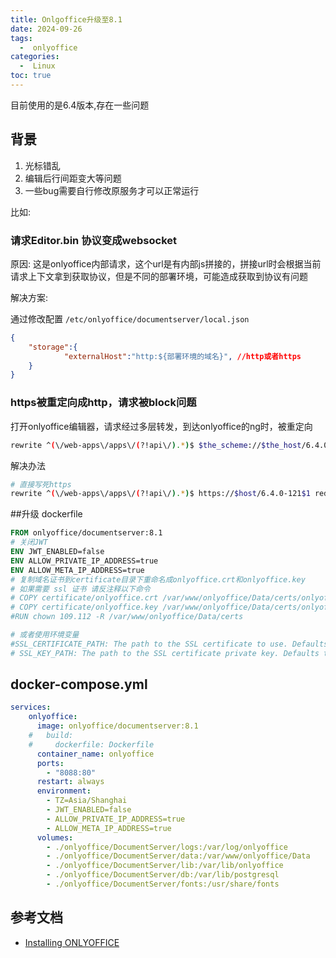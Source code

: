 ```yaml
---
title: Onlgoffice升级至8.1
date: 2024-09-26
tags:
  -  onlyoffice
categories:
  -  Linux
toc: true
---
```


目前使用的是6.4版本,存在一些问题

<!-- more -->

## 背景

1. 光标错乱
2. 编辑后行间距变大等问题
3. 一些bug需要自行修改原服务才可以正常运行

比如:

### 请求Editor.bin 协议变成websocket 
  
原因: 这是onlyoffice内部请求，这个url是有内部js拼接的，拼接url时会根据当前请求上下文拿到获取协议，但是不同的部署环境，可能造成获取到协议有问题

解决方案: 

通过修改配置
`/etc/onlyoffice/documentserver/local.json`

```json
{
    "storage":{
            "externalHost":"http:${部署环境的域名}", //http或者https
    }
}
```

### https被重定向成http，请求被block问题

打开onlyoffice编辑器，请求经过多层转发，到达onlyoffice的ng时，被重定向

```bash
rewrite ^(\/web-apps\/apps\/(?!api\/).*)$ $the_scheme://$the_host/6.4.0-121$1 redirect;
```
解决办法

```bash
# 直接写死https
rewrite ^(\/web-apps\/apps\/(?!api\/).*)$ https://$host/6.4.0-121$1 redirect;
```

##升级 dockerfile

```dockerfile
FROM onlyoffice/documentserver:8.1
# 关闭JWT
ENV JWT_ENABLED=false
ENV ALLOW_PRIVATE_IP_ADDRESS=true
ENV ALLOW_META_IP_ADDRESS=true
# 复制域名证书到certificate目录下重命名成onlyoffice.crt和onlyoffice.key
# 如果需要 ssl 证书 请反注释以下命令
# COPY certificate/onlyoffice.crt /var/www/onlyoffice/Data/certs/onlyoffice.crt
# COPY certificate/onlyoffice.key /var/www/onlyoffice/Data/certs/onlyoffice.key
#RUN chown 109.112 -R /var/www/onlyoffice/Data/certs

# 或者使用环境变量
#SSL_CERTIFICATE_PATH: The path to the SSL certificate to use. Defaults to /var/www/onlyoffice/Data/certs/tls.crt.
# SSL_KEY_PATH: The path to the SSL certificate private key. Defaults to /var/www/onlyoffice/Data/certs/tls.key.
```

## docker-compose.yml

```yaml
services:
    onlyoffice:
      image: onlyoffice/documentserver:8.1
    #   build:
    #     dockerfile: Dockerfile
      container_name: onlyoffice
      ports:
        - "8088:80"
      restart: always
      environment:
        - TZ=Asia/Shanghai
        - JWT_ENABLED=false
        - ALLOW_PRIVATE_IP_ADDRESS=true
        - ALLOW_META_IP_ADDRESS=true
      volumes:
        - ./onlyoffice/DocumentServer/logs:/var/log/onlyoffice
        - ./onlyoffice/DocumentServer/data:/var/www/onlyoffice/Data
        - ./onlyoffice/DocumentServer/lib:/var/lib/onlyoffice
        - ./onlyoffice/DocumentServer/db:/var/lib/postgresql
        - ./onlyoffice/DocumentServer/fonts:/usr/share/fonts
```

## 参考文档

- [Installing ONLYOFFICE](https://helpcenter.onlyoffice.com/installation/docs-community-install-docker.aspx)